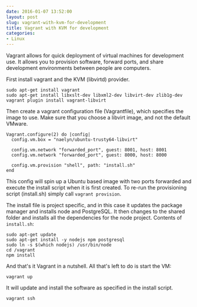 ```yaml
---
date: 2016-01-07 13:52:00
layout: post
slug: vagrant-with-kvm-for-development
title: Vagrant with KVM for development
categories:
- Linux
---
```

Vagrant allows for quick deployment of virtual machines for development use. It allows you to provision software, forward ports, and share development environments between people are computers.  

First install vagrant and the KVM (libvirtd) provider.

	sudo apt-get install vagrant
	sudo apt-get install libxslt-dev libxml2-dev libvirt-dev zlib1g-dev
	vagrant plugin install vagrant-libvirt

Then create a vagrant configuration file (Vagrantfile), which specifies the image to use. Make sure that you choose a libvirt image, and not the default VMware.

	Vagrant.configure(2) do |config|
	  config.vm.box = "naelyn/ubuntu-trusty64-libvirt"

	  config.vm.network "forwarded_port", guest: 8001, host: 8001
	  config.vm.network "forwarded_port", guest: 8000, host: 8000

	  config.vm.provision "shell", path: "install.sh"
	end

This config will spin up a Ubuntu based image with two ports forwarded and execute the install script when it is first created. To re-run the provisioning script (install.sh) simply call ```vagrant provision```. 

The install file is project specific, and in this case it updates the package manager and installs node and PostgreSQL. It then changes to the shared folder and installs all the dependencies for the node project. Contents of ```install.sh```:

	sudo apt-get update
	sudo apt-get install -y nodejs npm postgresql
	sudo ln -s $(which nodejs) /usr/bin/node 
	cd /vagrant 
	npm install 

And that's it Vagrant in a nutshell. All that's left to do is start the VM:

	vagrant up

It will update and install the software as specified in the install script.

	vagrant ssh
